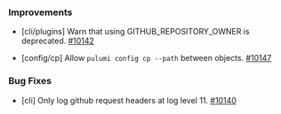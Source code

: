 ### Improvements

- [cli/plugins] Warn that using GITHUB_REPOSITORY_OWNER is deprecated.
  [#10142](https://github.com/pulumi/pulumi/pull/10142)

- [config/cp] Allow `pulumi config cp --path` between objects.
  [#10147](https://github.com/pulumi/pulumi/pull/10147)

### Bug Fixes

- [cli] Only log github request headers at log level 11.
  [#10140](https://github.com/pulumi/pulumi/pull/10140)

